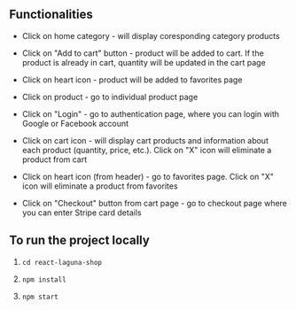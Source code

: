 ## Functionalities

* Click on home category - will display coresponding category products

* Click on "Add to cart" button - product will be added to cart. If the product is already in cart, quantity will be updated in the cart page

* Click on heart icon - product will be added to favorites page

* Click on product - go to individual product page

* Click on "Login" - go to authentication page, where you can login with Google or Facebook account

* Click on cart icon - will display cart products and information about each product (quantity, price, etc.). Click on "X" icon will eliminate a product from cart

* Click on heart icon (from header) - go to favorites page. Click on "X" icon will eliminate a product from favorites

* Click on "Checkout" button from cart page - go to checkout page where you can enter Stripe card details

## To run the project locally

1. `cd react-laguna-shop`

2. `npm install`

3. `npm start`

